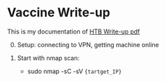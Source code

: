 # Vaccine Write-up

This is my documentation of [HTB Write-up pdf](blob:https://app.hackthebox.com/83451e08-295f-40a7-aef9-ce7598c23d98)

0. Setup: connecting to VPN, getting machine online

1. Start with nmap scan:
	- sudo nmap -sC -sV ```{tartget_IP}```
